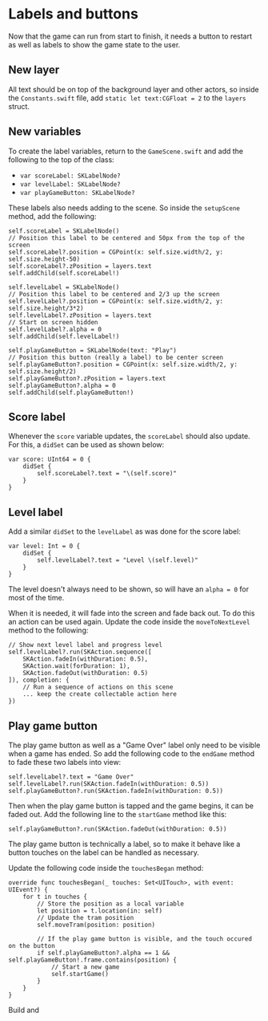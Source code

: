 # Labels and buttons

Now that the game can run from start to finish, it needs a button to restart as well as labels to show the game state to the user.

## New layer

All text should be on top of the background layer and other actors, so inside the `Constants.swift` file, add `static let text:CGFloat = 2` to the `layers` struct.

## New variables

To create the label variables, return to the `GameScene.swift` and add the following to the top of the class:

- `var scoreLabel: SKLabelNode?`
- `var levelLabel: SKLabelNode?`
- `var playGameButton: SKLabelNode?`

These labels also needs adding to the scene. So inside the `setupScene` method, add the following:

```
self.scoreLabel = SKLabelNode()
// Position this label to be centered and 50px from the top of the screen
self.scoreLabel?.position = CGPoint(x: self.size.width/2, y: self.size.height-50)
self.scoreLabel?.zPosition = layers.text
self.addChild(self.scoreLabel!)

self.levelLabel = SKLabelNode()
// Position this label to be centered and 2/3 up the screen
self.levelLabel?.position = CGPoint(x: self.size.width/2, y: self.size.height/3*2)
self.levelLabel?.zPosition = layers.text
// Start on screen hidden
self.levelLabel?.alpha = 0 
self.addChild(self.levelLabel!)

self.playGameButton = SKLabelNode(text: "Play")
// Position this button (really a label) to be center screen
self.playGameButton?.position = CGPoint(x: self.size.width/2, y: self.size.height/2)
self.playGameButton?.zPosition = layers.text
self.playGameButton?.alpha = 0
self.addChild(self.playGameButton!)
```

## Score label

Whenever the `score` variable updates, the `scoreLabel` should also update. For this, a `didSet` can be used as shown below:

```
var score: UInt64 = 0 {
    didSet {
        self.scoreLabel?.text = "\(self.score)"
    }
}
```

## Level label

Add a similar `didSet` to the `levelLabel` as was done for the score label:

```
var level: Int = 0 {
    didSet {
        self.levelLabel?.text = "Level \(self.level)"
    }
}
```

The level doesn't always need to be shown, so will have an `alpha = 0` for most of the time.

When it is needed, it will fade into the screen and fade back out. To do this an action can be used again. Update the code inside the `moveToNextLevel` method to the following:

```
// Show next level label and progress level
self.levelLabel?.run(SKAction.sequence([
    SKAction.fadeIn(withDuration: 0.5),
    SKAction.wait(forDuration: 1),
    SKAction.fadeOut(withDuration: 0.5)
]), completion: {
	// Run a sequence of actions on this scene
	... keep the create collectable action here
})
```

## Play game button

The play game button as well as a "Game Over" label only need to be visible when a game has ended. So add the following code to the `endGame` method to fade these two labels into view:

```
self.levelLabel?.text = "Game Over"
self.levelLabel?.run(SKAction.fadeIn(withDuration: 0.5))
self.playGameButton?.run(SKAction.fadeIn(withDuration: 0.5))
```

Then when the play game button is tapped and the game begins, it can be faded out. Add the following line to the `startGame` method like this:

```
self.playGameButton?.run(SKAction.fadeOut(withDuration: 0.5))
```

The play game button is technically a label, so to make it behave like a button touches on the label can be handled as necessary.

Update the following code inside the `touchesBegan` method:

```
override func touchesBegan(_ touches: Set<UITouch>, with event: UIEvent?) {
    for t in touches {
    	// Store the position as a local variable
        let position = t.location(in: self)
        // Update the tram position
        self.moveTram(position: position)
        
        // If the play game button is visible, and the touch occured on the button
        if self.playGameButton?.alpha == 1 && self.playGameButton!.frame.contains(position) {
            // Start a new game
            self.startGame()
        }
    }
}
```

Build and 